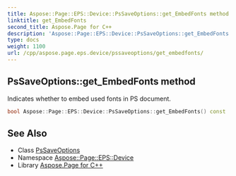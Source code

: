 ```yaml
---
title: Aspose::Page::EPS::Device::PsSaveOptions::get_EmbedFonts method
linktitle: get_EmbedFonts
second_title: Aspose.Page for C++
description: 'Aspose::Page::EPS::Device::PsSaveOptions::get_EmbedFonts method. Indicates whether to embed used fonts in PS document in C++.'
type: docs
weight: 1100
url: /cpp/aspose.page.eps.device/pssaveoptions/get_embedfonts/
---
```

## PsSaveOptions::get_EmbedFonts method


Indicates whether to embed used fonts in PS document.

```cpp
bool Aspose::Page::EPS::Device::PsSaveOptions::get_EmbedFonts() const
```

## See Also

* Class [PsSaveOptions](../)
* Namespace [Aspose::Page::EPS::Device](../../)
* Library [Aspose.Page for C++](../../../)
